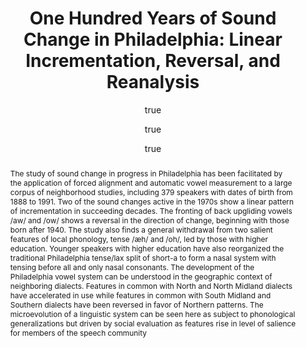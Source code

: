 ---
layout: paper
title: "One Hundred Years of Sound Change in Philadelphia: Linear Incrementation, Reversal, and Reanalysis"
year: 2013
author: [ { name: "William Labov", url: "www.ling.upenn.edu/~wlabov/" }, 
  			{name: "Ingrid Rosenfelder"},
  			{name: "Josef Fruehwald", url: "http://www.ling.upenn.edu/~joseff/" }]
abstract: "The study of sound change in progress in Philadelphia has been facilitated by the application of forced alignment and automatic vowel measurement to a large corpus of neighborhood studies, including 379 speakers with dates of birth from 1888 to 1991. Two of the sound changes active in the 1970s show a linear pattern of incrementation in succeeding decades. The fronting of back upgliding vowels /aw/ and /ow/ shows a reversal in the direction of change, beginning with those born after 1940. The study also finds a general withdrawal from two salient features of local phonology, tense /æh/ and /oh/, led by those with higher education. Younger speakers with higher education have also reorganized the traditional Philadelphia tense/lax split of short-a to form a nasal system with tensing before all and only nasal consonants. The development of the Philadelphia vowel system can be understood in the geographic context of neighboring dialects. Features in common with North and North Midland dialects have accelerated in use while features in common with South Midland and Southern dialects have been reversed in favor of Northern patterns. The microevolution of a linguistic system can be seen here as subject to phonological generalizations but driven by social evaluation as features rise in level of salience for members of the speech community"
published: ["Language 89.1 p30-65"]
docs: [{format: "Paper", url: "http://bit.ly/ZnW4VR" }]
categories: [rpaper]
display-category: "Journal paper"
comments: true
---